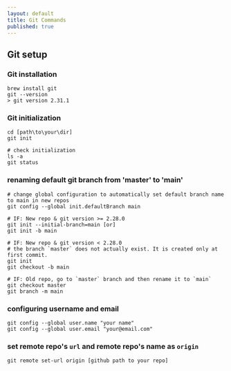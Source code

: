 ```yaml
---
layout: default
title: Git Commands
published: true
---
```

## Git setup
### Git installation
```console
brew install git
git --version
> git version 2.31.1
```
### Git initialization
```console
cd [path\to\your\dir]
git init

# check initialization
ls -a
git status
```
### renaming default git branch from 'master' to 'main'
```console
# change global configuration to automatically set default branch name to main in new repos 
git config --global init.defaultBranch main

# IF: New repo & git version >= 2.28.0
git init --initial-branch=main [or]
git init -b main

# IF: New repo & git version < 2.28.0
# the branch `master` does not actually exist. It is created only at first commit.
git init
git checkout -b main

# IF: Old repo, go to `master` branch and then rename it to `main`
git checkout master
git branch -m main
```
### configuring username and email
```console
git config --global user.name "your name"
git config --global user.email "your@email.com"
```
### set remote repo's `url` and remote repo's name as `origin`
```console
git remote set-url origin [github path to your repo]
```
